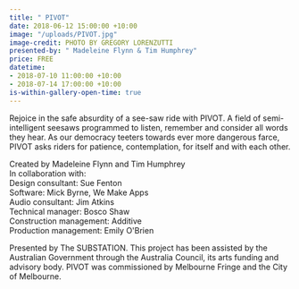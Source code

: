 ```yaml
---
title: " PIVOT"
date: 2018-06-12 15:00:00 +10:00
image: "/uploads/PIVOT.jpg"
image-credit: PHOTO BY GREGORY LORENZUTTI
presented-by: " Madeleine Flynn & Tim Humphrey"
price: FREE
datetime:
- 2018-07-10 11:00:00 +10:00
- 2018-07-14 17:00:00 +10:00
is-within-gallery-open-time: true
---
```


Rejoice in the safe absurdity of a see-saw ride with PIVOT. A field of semi-intelligent seesaws programmed to listen, remember and consider all words they hear. As our democracy teeters towards ever more dangerous farce, PIVOT asks riders for patience, contemplation, for itself and with each other. 

Created by Madeleine Flynn and Tim Humphrey <br>
In collaboration with: <br>
Design consultant: Sue Fenton <br>
Software: Mick Byrne, We Make Apps <br>
Audio consultant: Jim Atkins <br>
Technical manager: Bosco Shaw <br>
Construction management: Additive <br>
Production management: Emily O'Brien <br>

Presented by The SUBSTATION. 
This project has been assisted by the Australian Government through the Australia Council, its arts funding and advisory body.
PIVOT was commissioned by Melbourne Fringe and the City of Melbourne.